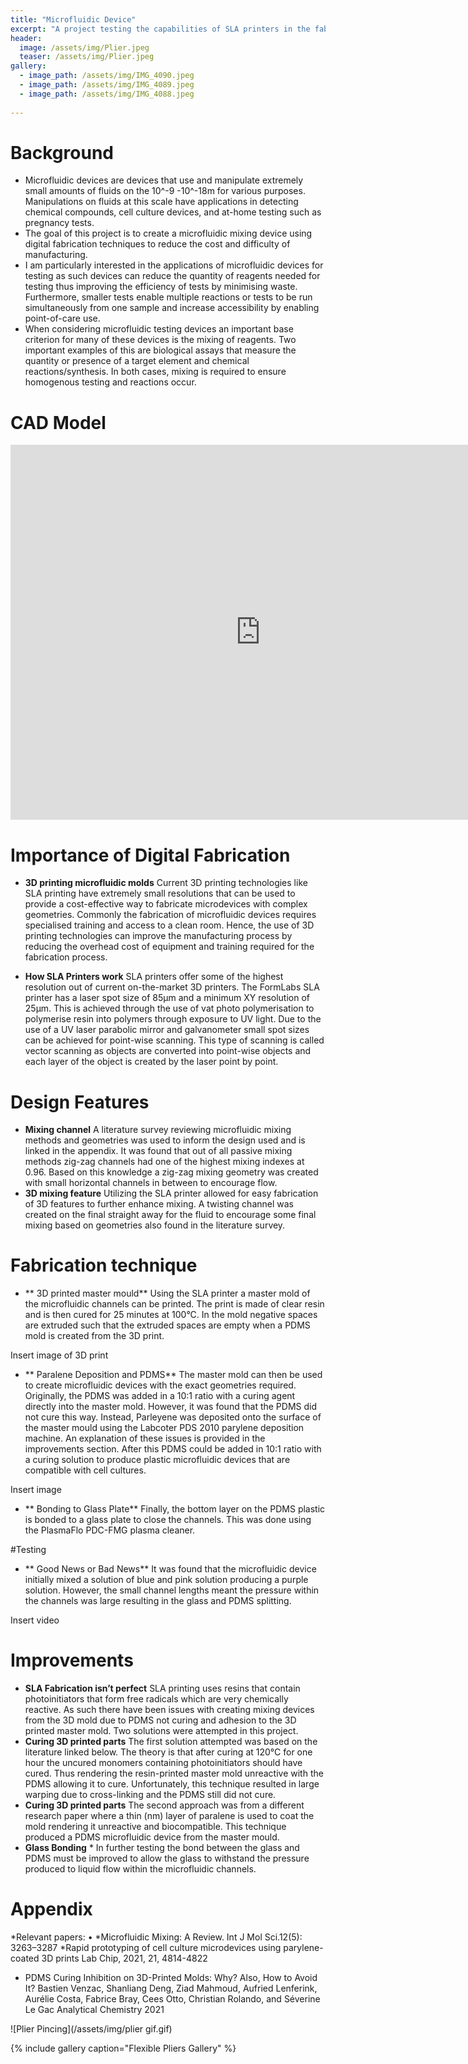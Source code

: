 ```yaml
---
title: "Microfluidic Device"
excerpt: "A project testing the capabilities of SLA printers in the fabrication of microfluidic devices."
header:
  image: /assets/img/Plier.jpeg
  teaser: /assets/img/Plier.jpeg
gallery:
  - image_path: /assets/img/IMG_4090.jpeg
  - image_path: /assets/img/IMG_4089.jpeg
  - image_path: /assets/img/IMG_4088.jpeg
   
---
```

# Background

*  Microfluidic devices are devices that use and manipulate extremely small amounts of fluids on the 10^-9 -10^-18m for various purposes. Manipulations on fluids at this scale have applications in detecting chemical compounds, cell culture devices, and at-home testing such as pregnancy tests. 
* The goal of this project is to create a microfluidic mixing device using digital fabrication techniques to reduce the cost and difficulty of manufacturing. 
*  I am particularly interested in the applications of microfluidic devices for testing as such devices can reduce the quantity of reagents needed for testing thus improving the efficiency of tests by minimising waste. Furthermore, smaller tests enable multiple reactions or tests to be run simultaneously from one sample and increase accessibility by enabling point-of-care use. 
*  When considering microfluidic testing devices an important base criterion for many of these devices is the mixing of reagents. Two important examples of this are biological assays that measure the quantity or presence of a target element and chemical reactions/synthesis. In both cases, mixing is required to ensure homogenous testing and reactions occur.


# CAD Model
<iframe src="https://vanderbilt643.autodesk360.com/shares/public/SH512d4QTec90decfa6eea03d13de859ed90?mode=embed" width="800" height="600" allowfullscreen="true" webkitallowfullscreen="true" mozallowfullscreen="true"  frameborder="0"></iframe>

# Importance of Digital Fabrication

* **3D printing microfluidic molds** Current 3D printing technologies like SLA printing have extremely small resolutions that can be used to provide a cost-effective way to fabricate microdevices with complex geometries. Commonly the fabrication of microfluidic devices requires specialised training and access to a clean room. Hence, the use of 3D printing technologies can improve the manufacturing process by reducing the overhead cost of equipment and training required for the fabrication process. 

* **How SLA Printers work** SLA printers offer some of the highest resolution out of current on-the-market 3D printers. The FormLabs SLA printer has a laser spot size of 85μm and a minimum XY resolution of 25μm. This is achieved through the use of vat photo polymerisation to polymerise resin into polymers through exposure to UV light. Due to the use of a UV laser parabolic mirror and galvanometer small spot sizes can be achieved for point-wise scanning. This type of scanning is called vector scanning as objects are converted into point-wise objects and each layer of the object is created by the laser point by point. 

# Design Features

* **Mixing channel** A literature survey reviewing microfluidic mixing methods and geometries was used to inform the design used and is linked in the appendix. It was found that out of all passive mixing methods zig-zag channels had one of the highest mixing indexes at 0.96. Based on this knowledge a zig-zag mixing geometry was created with small horizontal channels in between to encourage flow.  
* **3D mixing feature** Utilizing the SLA printer allowed for easy fabrication of 3D features to further enhance mixing. A twisting channel was created on the final straight away for the fluid to encourage some final mixing based on geometries also found in the literature survey. 

# Fabrication technique

* ** 3D printed master mould** Using the SLA printer a master mold of the microfluidic channels can be printed. The print is made of clear resin and is then cured for 25 minutes at 100°C. In the mold negative spaces are extruded such that the extruded spaces are empty when a PDMS mold is created from the 3D print. 

Insert image of 3D print 
  
* ** Paralene Deposition and PDMS** The master mold can then be used to create microfluidic devices with the exact geometries required. Originally, the PDMS was added in a 10:1 ratio with a curing agent directly into the master mold. However, it was found that the PDMS did not cure this way. Instead, Parleyene was deposited onto the surface of the master mould using the Labcoter PDS 2010 parylene deposition machine. An explanation of these issues is provided in the improvements section. After this PDMS could be added in 10:1 ratio with a curing solution to produce plastic microfluidic devices that are compatible with cell cultures. 

Insert image 

* ** Bonding to Glass Plate** Finally, the bottom layer on the PDMS plastic is bonded to a glass plate to close the channels. This was done using the PlasmaFlo PDC-FMG plasma cleaner. 

#Testing
* ** Good News or Bad News** It was found that the microfluidic device initially mixed a solution of blue and pink solution producing a purple solution. However, the small channel lengths meant the pressure within the channels was large resulting in the glass and PDMS splitting. 
 
Insert video 


# Improvements

* **SLA Fabrication isn’t perfect** SLA printing uses resins that contain photoinitiators that form free radicals which are very chemically reactive. As such there have been issues with creating mixing devices from the 3D mold due to PDMS not curing and adhesion to the 3D printed master mold. Two solutions were attempted in this project. 
* **Curing 3D printed parts** The first solution attempted was based on the literature linked below. The theory is that after curing at 120°C for one hour the uncured monomers containing photoinitiators should have cured. Thus rendering the resin-printed master mold unreactive with the PDMS allowing it to cure. Unfortunately, this technique resulted in large warping due to cross-linking and the PDMS still did not cure.
* **Curing 3D printed parts** The second approach was from a different research paper where a thin (nm) layer of paralene is used to coat the mold rendering it unreactive and biocompatible. This technique produced a PDMS microfluidic device from the master mould. 
* **Glass Bonding** * In further testing the bond between the glass and PDMS must be improved to allow the glass to withstand the pressure produced to liquid flow within the microfluidic channels. 



# Appendix 
*Relevant papers: • 
*Microfluidic Mixing: A Review. Int J Mol Sci.12(5): 3263–3287
*Rapid prototyping of cell culture microdevices using parylene-coated 3D prints Lab Chip, 2021, 21, 4814-4822
* PDMS Curing Inhibition on 3D-Printed Molds: Why? Also, How to Avoid It?
Bastien Venzac, Shanliang Deng, Ziad Mahmoud, Aufried Lenferink, Aurélie Costa, Fabrice Bray, Cees Otto, Christian Rolando, and Séverine Le Gac
Analytical Chemistry 2021


![Plier Pincing](/assets/img/plier gif.gif)




{% include gallery caption="Flexible Pliers Gallery" %}


